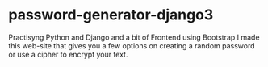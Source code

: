 # password-generator-django3

Practisyng Python and Django and a bit of Frontend using Bootstrap I made this web-site that gives you a few options on creating a random password or use a cipher to encrypt your text.
